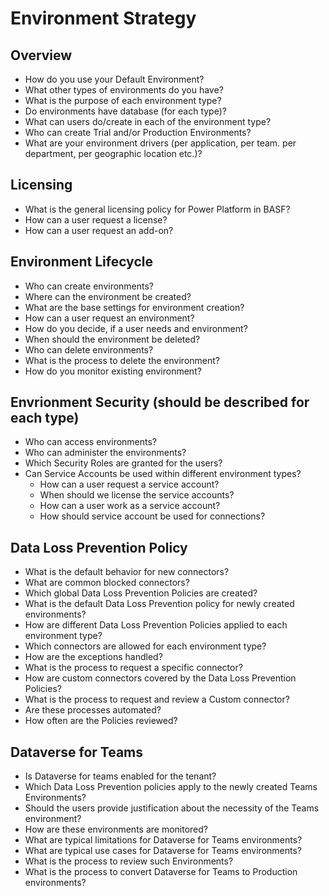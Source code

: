 # Environment Strategy

## Overview
- How do you use your Default Environment?
- What other types of environments do you have?
- What is the purpose of each environment type?
- Do environments have database (for each type)?
- What can users do/create in each of the environment type?
- Who can create Trial and/or Production Environments?
- What are your environment drivers (per application, per team. per department, per geographic location etc.)?

## Licensing
- What is the general licensing policy for Power Platform in BASF?
- How can a user request a license?
- How can a user request an add-on?

## Environment Lifecycle
- Who can create environments?
- Where can the environment be created?
- What are the base settings for environment creation?
- How can a user request an environment?
- How do you decide, if a user needs and environment?
- When should the environment be deleted?
- Who can delete environments?
- What is the process to delete the environment?
- How do you monitor existing environment?

## Envrionment Security (should be described for each type)
- Who can access environments?
- Who can administer the environments?
- Which Security Roles are granted for the users?
- Can Service Accounts be used within different environment types?
    - How can a user request a service account?
    - When should we license the service accounts?
    - How can a user work as a service account?
    - How should service account be used for connections?

## Data Loss Prevention Policy
- What is the default behavior for new connectors?
- What are common blocked connectors?
- Which global Data Loss Prevention Policies are created?
- What is the default Data Loss Prevention policy for newly created environments?
- How are different Data Loss Prevention Policies applied to each environment type?
- Which connectors are allowed for each environment type?
- How are the exceptions handled?
- What is the process to request a specific connector?
- How are custom connectors covered by the Data Loss Prevention Policies?
- What is the process to request and review a Custom connector?
- Are these processes automated?
- How often are the Policies reviewed?

## Dataverse for Teams
- Is Dataverse for teams enabled for the tenant?
- Which Data Loss Prevention policies apply to the newly created Teams Environments?
- Should the users provide justification about the necessity of the Teams environment?
- How are these environments are monitored?
- What are typical limitations for Dataverse for Teams environments?
- What are typical use cases for Dataverse for Teams environments?
- What is the process to review such Environments?
- What is the process to convert Dataverse for Teams to Production environments?
